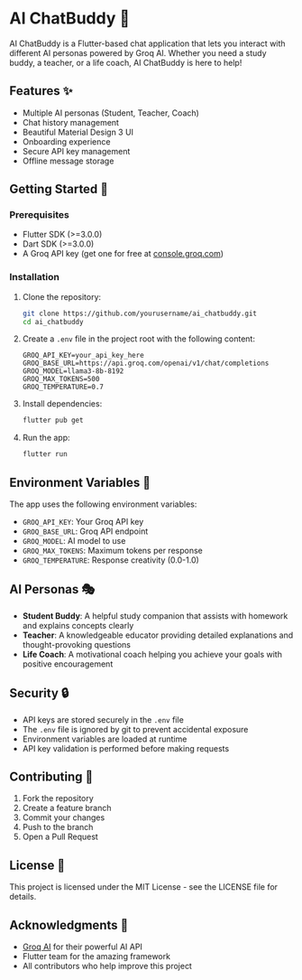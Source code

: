 # AI ChatBuddy 🤖

AI ChatBuddy is a Flutter-based chat application that lets you interact with different AI personas powered by Groq AI. Whether you need a study buddy, a teacher, or a life coach, AI ChatBuddy is here to help!

## Features ✨

- Multiple AI personas (Student, Teacher, Coach)
- Chat history management
- Beautiful Material Design 3 UI
- Onboarding experience
- Secure API key management
- Offline message storage

## Getting Started 🚀

### Prerequisites

- Flutter SDK (>=3.0.0)
- Dart SDK (>=3.0.0)
- A Groq API key (get one for free at [console.groq.com](https://console.groq.com))

### Installation

1. Clone the repository:
   ```bash
   git clone https://github.com/yourusername/ai_chatbuddy.git
   cd ai_chatbuddy
   ```

2. Create a `.env` file in the project root with the following content:
   ```
   GROQ_API_KEY=your_api_key_here
   GROQ_BASE_URL=https://api.groq.com/openai/v1/chat/completions
   GROQ_MODEL=llama3-8b-8192
   GROQ_MAX_TOKENS=500
   GROQ_TEMPERATURE=0.7
   ```

3. Install dependencies:
   ```bash
   flutter pub get
   ```

4. Run the app:
   ```bash
   flutter run
   ```

## Environment Variables 🔐

The app uses the following environment variables:

- `GROQ_API_KEY`: Your Groq API key
- `GROQ_BASE_URL`: Groq API endpoint
- `GROQ_MODEL`: AI model to use
- `GROQ_MAX_TOKENS`: Maximum tokens per response
- `GROQ_TEMPERATURE`: Response creativity (0.0-1.0)

## AI Personas 🎭

- **Student Buddy**: A helpful study companion that assists with homework and explains concepts clearly
- **Teacher**: A knowledgeable educator providing detailed explanations and thought-provoking questions
- **Life Coach**: A motivational coach helping you achieve your goals with positive encouragement

## Security 🔒

- API keys are stored securely in the `.env` file
- The `.env` file is ignored by git to prevent accidental exposure
- Environment variables are loaded at runtime
- API key validation is performed before making requests

## Contributing 🤝

1. Fork the repository
2. Create a feature branch
3. Commit your changes
4. Push to the branch
5. Open a Pull Request

## License 📄

This project is licensed under the MIT License - see the LICENSE file for details.

## Acknowledgments 🙏

- [Groq AI](https://groq.com) for their powerful AI API
- Flutter team for the amazing framework
- All contributors who help improve this project
